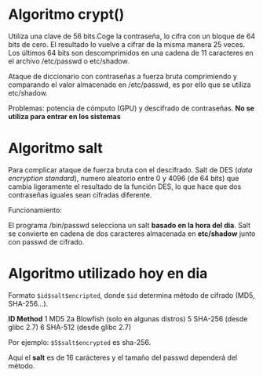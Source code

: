 # Algoritmo crypt()

Utiliza una clave de 56 bits.Coge la contraseña, lo cifra con un bloque de 64 bits de cero. El resultado lo vuelve a cifrar de la misma manera 25 veces. Los últimos 64 bits son descomprimidos en una cadena de 11 caracteres en el archivo /etc/passwd o etc/shadow.

Ataque de diccionario con contraseñas a fuerza bruta comprimiendo y comparando el valor almacenado en /etc/passwd, es por ello que se utiliza etc/shadow.

Problemas: potencia de cómputo (GPU) y descifrado de contraseñas. **No se utiliza para entrar en los sistemas**
# Algoritmo salt

Para complicar ataque de fuerza bruta con el descifrado. Salt de DES (_data encryption standard_), numero aleatorio entre 0 y 4096 (de 64 bits) que cambia ligeramente el resultado de la función DES, lo que hace que dos contraseñas iguales sean cifradas diferente.

Funcionamiento:

El programa /bin/passwd selecciona un salt **basado en la hora del dia**. Salt se convierte en cadena de dos caracteres almacenada en **etc/shadow** junto con passwd de cifrado. 

# Algoritmo utilizado hoy en dia

Formato `$id$salt$encripted`, donde `$id` determina método de cifrado (MD5, SHA-256...).

**ID  Method**
1   MD5
2a  Blowfish (solo en algunas distros) 
5   SHA-256 (desde glibc 2.7)
6   SHA-512 (desde glibc 2.7)

Por ejemplo:
`$5$salt$encrypted` es sha-256.

Aquí el **salt** es de 16 carácteres y el tamaño del passwd dependerá del método.